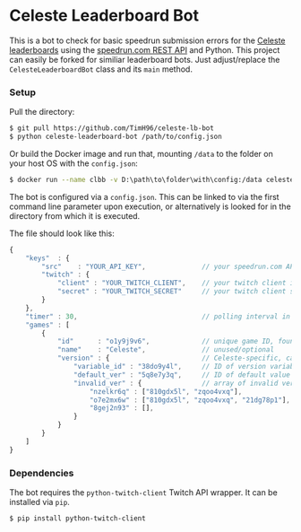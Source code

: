 # Celeste Leaderboard Bot

This is a bot to check for basic speedrun submission errors for the [Celeste leaderboards](https://www.speedrun.com/celeste) using the [speedrun.com REST API](https://github.com/speedruncomorg/api) and Python. This project can easily be forked for similiar leaderboard bots. Just adjust/replace the ``CelesteLeaderboardBot`` class and its ``main`` method.

### Setup

Pull the directory:
```bash
$ git pull https://github.com/TimH96/celeste-lb-bot
$ python celeste-leaderboard-bot /path/to/config.json
```

Or build the Docker image and run that, mounting ``/data`` to the folder on your host OS with the ``config.json``:
```bash
$ docker run --name clbb -v D:\path\to\folder\with\config:/data celesteleaderboardbot:latest
```

The bot is configured via a ``config.json``. This can be linked to via the first command line parameter upon execution, or alternatively is looked for in the directory from which it is executed.

The file should look like this:

```javascript
{
    "keys"  : {
        "src"    : "YOUR_API_KEY",              // your speedrun.com API key
        "twitch" : {
            "client" : "YOUR_TWITCH_CLIENT",    // your twitch client id
            "secret" : "YOUR_TWITCH_SECRET"     // your twitch client secret
        }
    },
    "timer" : 30,                               // polling interval in seconds
    "games" : [
        {
            "id"      : "o1y9j9v6",             // unique game ID, found and used via the API
            "name"    : "Celeste",              // unused/optional
            "version" : {                       // Celeste-specific, catching faults on 'Game Version' variable
                "variable_id" : "38do9y4l",     // ID of version variable for that game
                "default_ver" : "5q8e7y3q",     // ID of default value for that game
                "invalid_ver" : {               // array of invalid version hashed for each platform
                    "nzelkr6q" : ["810gdx5l", "zqoo4vxq"],
                    "o7e2mx6w" : ["810gdx5l", "zqoo4vxq", "21dg78p1"],
                    "8gej2n93" : [],
                }
            }
        }
    ]
}
```

### Dependencies

The bot requires the ``python-twitch-client`` Twitch API wrapper. It can be installed via ``pip``.

```bash
$ pip install python-twitch-client
```
